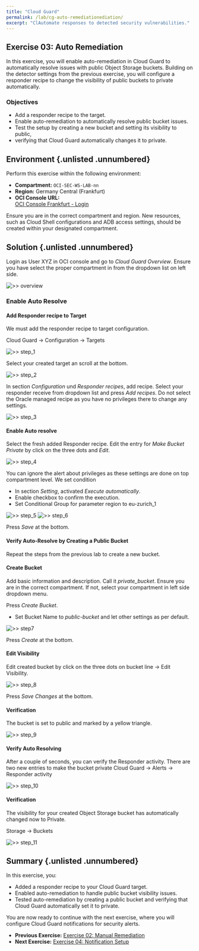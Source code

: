 ```yaml
---
title: "Cloud Guard"
permalink: /lab/cg-auto-remediationediation/
excerpt: "ClAutomate responses to detected security vulnerabilities."
---
```

<!-- markdownlint-disable MD024 -->
<!-- markdownlint-disable MD025 -->
<!-- markdownlint-disable MD033 -->

## Exercise 03: Auto Remediation

In this exercise, you will enable auto-remediation in Cloud Guard to automatically
resolve issues with public Object Storage buckets. Building on the detector
settings from the previous exercise, you will configure a responder recipe to
change the visibility of public buckets to private automatically.

### Objectives

- Add a responder recipe to the target.
- Enable auto-remediation to automatically resolve public bucket issues.
- Test the setup by creating a new bucket and setting its visibility to public,
- verifying that Cloud Guard automatically changes it to private.

## Environment {.unlisted .unnumbered}

Perform this exercise within the following environment:

- **Compartment:** `OCI-SEC-WS-LAB-nn`
- **Region:** Germany Central (Frankfurt)
- **OCI Console URL:**  
  [OCI Console Frankfurt - Login](https://console.eu-frankfurt-1.oraclecloud.com)

Ensure you are in the correct compartment and region. New resources, such as
Cloud Shell configurations and ADB access settings, should be created within
your designated compartment.

## Solution {.unlisted .unnumbered}

Login as User XYZ in OCI console and go to _Cloud Guard Overview_. Ensure you
have select the proper compartment in from the dropdown list on left side.

![>> overview](../../images/screenshot-cloud-guard-overview_ex02.jpg)

### Enable Auto Resolve

#### Add Responder recipe to Target

We must add the responder recipe to target configuration.

Cloud Guard -> Configuration -> Targets

![>> step_1](../../images/screenshot-cloud-guard-auto-resolve_1.jpg)

Select your created target an scroll at the bottom.

![>> step_2](../../images/screenshot-cloud-guard-auto-resolve_2.jpg)

In section _Configuration_ und _Responder recipes_, add recipe. Select your
responder receive from dropdown list and press _Add recipes_. Do not select the
Oracle managed recipe as you have no privileges there to change any settings.

![>> step_3](../../images/screenshot-cloud-guard-auto-resolve_3.jpg)

#### Enable Auto resolve

Select the fresh added Responder recipe. Edit the entry for _Make Bucket Private_
by click on the three dots and _Edit_.

![>> step_4](../../images/screenshot-cloud-guard-auto-resolve_4.jpg)

You can ignore the alert about privileges as these settings are done on top
compartment level. We set condition

- In section _Setting_, activated _Execute automatically_.
- Enable checkbox to confirm the execution.
- Set Conditional Group for parameter region to eu-zurich_1

![>> step_5](../../images/screenshot-cloud-guard-auto-resolve_5.jpg)
![>> step_6](../../images/screenshot-cloud-guard-auto-resolve_6.jpg)

Press _Save_ at the bottom.

#### Verify Auto-Resolve by Creating a Public Bucket

Repeat the steps from the previous lab to create a new bucket.

#### Create Bucket

Add basic information and description. Call it _private_bucket_. Ensure you are
in the correct compartment. If not, select your compartment in left side dropdown
menu.

Press _Create Bucket_.

- Set Bucket Name to _public-bucket_ and let other settings as per default.

![>> step7](../../images/screenshot-cloud-guard-auto-resolve_7.jpg)

Press _Create_ at the bottom.

#### Edit Visibility

Edit created bucket by click on the three dots on bucket line -> Edit Visibility.

![>> step_8](../../images/screenshot-cloud-guard-auto-resolve_8.jpg)

Press _Save Changes_ at the bottom.

#### Verification

The bucket is set to public and marked by a yellow triangle.

![>> step_9](../../images/screenshot-cloud-guard-auto-resolve_9.jpg)

#### Verify Auto Resolving

After a couple of seconds, you can verify the Responder activity. There are two
new entries to make the bucket private Cloud Guard -> Alerts -> Responder activity

![>> step_10](../../images/screenshot-cloud-guard-auto-resolve_10.jpg)

#### Verification

The visibility for your created Object Storage bucket has automatically changed
now to Private.

Storage -> Buckets

![>> step_11](../../images/screenshot-cloud-guard-auto-resolve_11.jpg)

## Summary {.unlisted .unnumbered}

In this exercise, you:

- Added a responder recipe to your Cloud Guard target.
- Enabled auto-remediation to handle public bucket visibility issues.
- Tested auto-remediation by creating a public bucket and verifying that Cloud
  Guard automatically set it to private.

You are now ready to continue with the next exercise, where you will configure
Cloud Guard notifications for security alerts.

- **Previous Exercise:** [Exercise 02: Manual Remediation](#exercise-02-manual-remediation)
- **Next Exercise:** [Exercise 04: Notification Setup](#exercise-04-notification-setup)
